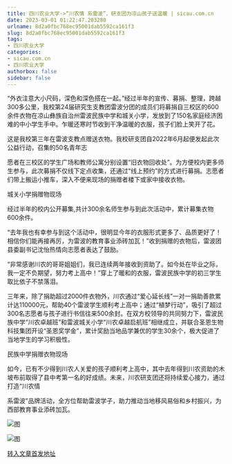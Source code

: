```yaml
---
title: 四川农业大学->“川农情 系雷波”，研支团为凉山孩子送温暖 | sicau.com.cn
date: 2023-03-01 01:22:47.203280
urlname: 8d2a0fbc768ec95001dab5592ca161f3
slug: 8d2a0fbc768ec95001dab5592ca161f3
tags: 
- 四川农业大学
categories:
- sicau.com.cn
- 四川农业大学
authorbox: false
sidebar: false
---
```

“外衣注意大小尺码，深色和深色搭在一起。”经过半年的宣传、募捐、整理，跨越300多公里，我校第24届研究生支教团雷波分团的成员们将募捐自三校区的600余件衣物在凉山彝族自治州雷波民族中学和城关小学，发放到了150名家庭经济困难的中小学生手中。乍暖还寒时节收到干净温暖的衣服，孩子们脸上笑开了花。

这是我校第三年在雷波支教点赠送衣物。我校研支团自2022年6月起便发起此次公益行动，召集的50名青年志
<!--more-->
愿者在三校区的学生广场和教师公寓分别设置“旧衣物回收处”。为方便校内更多师生参与，此次募捐不仅线下定点收集，还通过“线上预约”的方式进行募捐。志愿者们带上搬运小推车，深入不便来现场的捐赠者楼下或家中接收衣物。

城关小学捐赠物现场

经过半年的校内公开募集,共计300余名师生参与到此次活动中，累计募集衣物600余件。

“去年我也有幸参与到这个活动中，很明显今年的衣服形式更多了、品质更好了！相信你们能再接再厉，为雷波的教育事业添砖加瓦！”收到捐赠的衣物后，雷波团县委副书记沈怡热情向志愿者表达了鼓励。

“非常感谢川农的哥哥姐姐们，我已连续两年接收到资助了。如今处在毕业之际，我一定不负期望，努力考上高中！”穿上了暖和的衣服，雷波民族中学的初三学生取比依子不禁落泪。

三年来，除了捐助超过2000件衣物外，川农通过“爱心延长线”一对一捐助善款累计达110000元，帮助40个雷波学生顺利考上高中；通过“植梦行动”，吸引了超过300名志愿者与孩子进行书信往来500余封。在双方校领导的共同努力下，雷波民族中学“川农卓越班”和雷波城关小学“川农卓越启航班”相继成立，并联合圣恩生物科技集团开设“圣恩奖学金”，累计奖励当地品学兼优的学生30余个，极大促进了当地学生的学习积极性。

民族中学捐赠衣物现场

如今，已有不少得到川农人关爱的孩子顺利考上高中，其中去年得到川农资助的木坡布前取得了县中考第一名的好成绩。未来，川农研支团还将持续爱心接力，通过打造“川农情

系雷波”品牌活动，全方位帮助雷波学子，助力推动当地移风易俗和乡村振兴，为西部教育事业添砖加瓦。

![图](https://news.sicau.edu.cn/__local/A/32/65/3049F75FAA43DEB8FC1A51D96A2_A42689C7_2498A0.png)

![图](https://news.sicau.edu.cn/__local/9/46/81/5AD22CCEFA43AA8AE484E8FA322_8C40FEA9_25ED35.png)

[转入文章首发地址](https://news.sicau.edu.cn/info/1078/71131.htm)